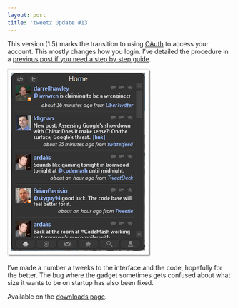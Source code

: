 ```yaml
---
layout: post
title: 'tweetz Update #13'
---
```

This version (1.5) marks the transition to using [OAuth](http://oauth.net) to access your account. This mostly changes how you login. I’ve detailed the procedure in a [previous post if you need a step by step guide](/blog/post/2010/01/10/tweetz-beta-oauth).

![tweetz](/cdn/images/blog/tweetzUpdate13_12915/tweetz.png)

I’ve made a number a tweeks to the interface and the code, hopefully for the better. The bug where the gadget sometimes gets confused about what size it wants to be on startup has also been fixed.

Available on the [downloads page](/downloads).
